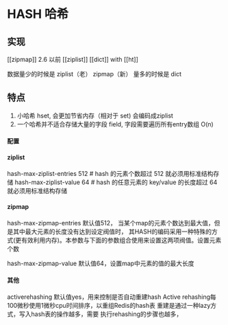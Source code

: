 # HASH 哈希
## 实现
[[zipmap]] 2.6 以前
[[ziplist]]
[[dict]] with [[ht]]

数据量少的时候是 ziplist（老） zipmap（新）
量多的时候是 dict

## 特点

1. 小哈希 hset, 会更加节省内存（相对于 set) 会编码成ziplist
2. 一个哈希并不适合存储大量的字段 field, 字段需要遍历所有entry数组 O(n)

#### 配置
#### ziplist
hash-max-ziplist-entries 512  # hash 的元素个数超过 512 就必须用标准结构存储
hash-max-ziplist-value 64  # hash 的任意元素的 key/value 的长度超过 64 就必须用标准结构存储

#### zipmap 
hash-max-zipmap-entries
    默认值512，
    当某个map的元素个数达到最大值，但是其中最大元素的长度没有达到设定阀值时，
    其HASH的编码采用一种特殊的方式(更有效利用内存)。本参数与下面的参数组合使用来设置这两项阀值。设置元素个数

hash-max-zipmap-value
    默认值64，设置map中元素的值的最大长度

#### 其他
activerehashing
    默认值yes，用来控制是否自动重建hash
    Active rehashing每100微秒使用1微秒cpu时间排序，以重组Redis的hash表
    重建是通过一种lazy方式，写入hash表的操作越多，需要 执行rehashing的步骤也越多，